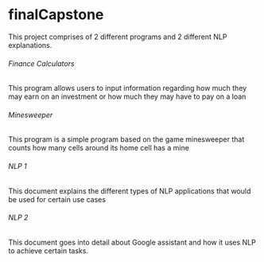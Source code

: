 # finalCapstone
This project comprises of 2 different programs and 2 different NLP explanations.

###### Finance Calculators

This program allows users to input information regarding how much they may earn on an investment or how much they may have to pay on a loan

###### Minesweeper

This program is a simple program based on the game minesweeper that counts how many cells around its home cell has a mine

###### NLP 1

This document explains the different types of NLP applications that would be used for certain use cases

###### NLP 2

This document goes into detail about Google assistant and how it uses NLP to achieve certain tasks.

